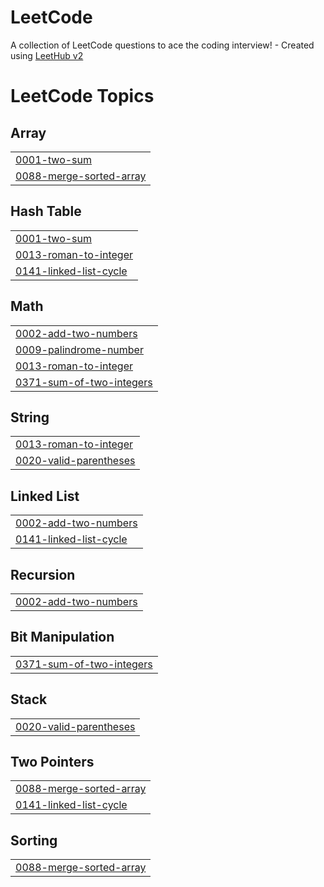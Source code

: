 # LeetCode
A collection of LeetCode questions to ace the coding interview! - Created using [LeetHub v2](https://github.com/arunbhardwaj/LeetHub-2.0)

<!---LeetCode Topics Start-->
# LeetCode Topics
## Array
|  |
| ------- |
| [0001-two-sum](https://github.com/KasperBarzenji/LeetCode/tree/master/0001-two-sum) |
| [0088-merge-sorted-array](https://github.com/KasperBarzenji/LeetCode/tree/master/0088-merge-sorted-array) |
## Hash Table
|  |
| ------- |
| [0001-two-sum](https://github.com/KasperBarzenji/LeetCode/tree/master/0001-two-sum) |
| [0013-roman-to-integer](https://github.com/KasperBarzenji/LeetCode/tree/master/0013-roman-to-integer) |
| [0141-linked-list-cycle](https://github.com/KasperBarzenji/LeetCode/tree/master/0141-linked-list-cycle) |
## Math
|  |
| ------- |
| [0002-add-two-numbers](https://github.com/KasperBarzenji/LeetCode/tree/master/0002-add-two-numbers) |
| [0009-palindrome-number](https://github.com/KasperBarzenji/LeetCode/tree/master/0009-palindrome-number) |
| [0013-roman-to-integer](https://github.com/KasperBarzenji/LeetCode/tree/master/0013-roman-to-integer) |
| [0371-sum-of-two-integers](https://github.com/KasperBarzenji/LeetCode/tree/master/0371-sum-of-two-integers) |
## String
|  |
| ------- |
| [0013-roman-to-integer](https://github.com/KasperBarzenji/LeetCode/tree/master/0013-roman-to-integer) |
| [0020-valid-parentheses](https://github.com/KasperBarzenji/LeetCode/tree/master/0020-valid-parentheses) |
## Linked List
|  |
| ------- |
| [0002-add-two-numbers](https://github.com/KasperBarzenji/LeetCode/tree/master/0002-add-two-numbers) |
| [0141-linked-list-cycle](https://github.com/KasperBarzenji/LeetCode/tree/master/0141-linked-list-cycle) |
## Recursion
|  |
| ------- |
| [0002-add-two-numbers](https://github.com/KasperBarzenji/LeetCode/tree/master/0002-add-two-numbers) |
## Bit Manipulation
|  |
| ------- |
| [0371-sum-of-two-integers](https://github.com/KasperBarzenji/LeetCode/tree/master/0371-sum-of-two-integers) |
## Stack
|  |
| ------- |
| [0020-valid-parentheses](https://github.com/KasperBarzenji/LeetCode/tree/master/0020-valid-parentheses) |
## Two Pointers
|  |
| ------- |
| [0088-merge-sorted-array](https://github.com/KasperBarzenji/LeetCode/tree/master/0088-merge-sorted-array) |
| [0141-linked-list-cycle](https://github.com/KasperBarzenji/LeetCode/tree/master/0141-linked-list-cycle) |
## Sorting
|  |
| ------- |
| [0088-merge-sorted-array](https://github.com/KasperBarzenji/LeetCode/tree/master/0088-merge-sorted-array) |
<!---LeetCode Topics End-->